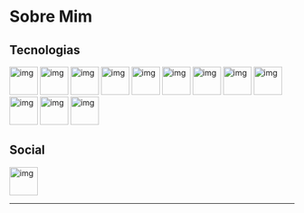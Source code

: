 # Sobre Mim


## Tecnologias

<img src = "https://devicon-website.vercel.app/api/csharp/original.svg" alt="img" width="50" heigth="50"> <img src = "https://devicon-website.vercel.app/api/dot-net/original.svg" alt="img" width="50" heigth="50"> <img src = "https://devicon-website.vercel.app/api/c/original.svg" alt="img" width="50" heigth="50"> <img src = "https://devicon-website.vercel.app/api/javascript/original.svg" alt="img" width="50" heigth="50"> <img src = "https://devicon-website.vercel.app/api/nodejs/original.svg" alt="img" width="50" heigth="50"> <img src = "https://devicon-website.vercel.app/api/java/original.svg" alt="img" width="50" heigth="50"> <img src = "https://devicon-website.vercel.app/api/html5/original.svg" alt="img" width="50" heigth="50"> <img src = "https://devicon-website.vercel.app/api/css3/original.svg" alt="img" width="50" heigth="50"> <img src = "https://devicon-website.vercel.app/api/mysql/original.svg" alt="img" width="50" heigth="50"> <img src = "https://devicon-website.vercel.app/api/postgresql/original.svg" alt="img" width="50" heigth="50"> <img src = "https://devicon-website.vercel.app/api/microsoftsqlserver/plain.svg" alt="img" width="50" heigth="50"> <img src = "https://devicon-website.vercel.app/api/git/original.svg" alt="img" width="50" heigth="50">

## Social

<a href = "https://www.linkedin.com/in/of-alisson-lima/">
<img src = "https://devicon-website.vercel.app/api/linkedin/original.svg" alt="img" width="50" heigth="50">
</a>

***

